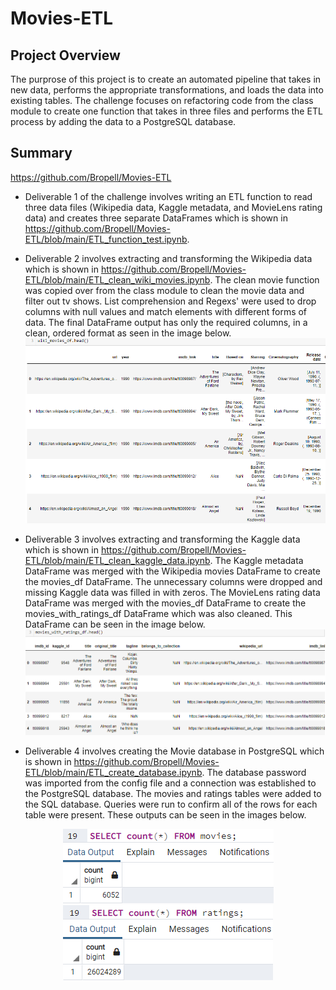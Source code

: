 # Movies-ETL
## Project Overview
The purprose of this project is to create an automated pipeline that takes in new data, performs the appropriate transformations, and loads the data into existing tables. The challenge focuses on refactoring code from the class module to create one function that takes in three files and performs the ETL process by adding the data to a PostgreSQL database. 
## Summary
https://github.com/Bropell/Movies-ETL

- Deliverable 1 of the challenge involves writing an ETL function to read three data files (Wikipedia data, Kaggle metadata, and MovieLens rating data) and creates three separate DataFrames which is shown in https://github.com/Bropell/Movies-ETL/blob/main/ETL_function_test.ipynb. 

- Deliverable 2 involves extracting and transforming the Wikipedia data which is shown in https://github.com/Bropell/Movies-ETL/blob/main/ETL_clean_wiki_movies.ipynb. The clean movie function was copied over from the class module to clean the movie data and filter out tv shows. List comprehension and Regexs' were used to drop columns with null values and match elements with different forms of data. The final DataFrame output has only the required columns, in a clean, ordered format as seen in the image below.
![alt text](https://github.com/Bropell/Movies-ETL/blob/main/Resources/wiki_movies_df_clean.png)

- Deliverable 3 involves extracting and transforming the Kaggle data which is shown in https://github.com/Bropell/Movies-ETL/blob/main/ETL_clean_kaggle_data.ipynb. The Kaggle metadata DataFrame was merged with the Wikipedia movies DataFrame to create the movies_df DataFrame. The unnecessary columns were dropped and missing Kaggle data was filled in with zeros. The MovieLens rating data DataFrame was merged with the movies_df DataFrame to create the movies_with_ratings_df DataFrame which was also cleaned. This DataFrame can be seen in the image below.
![alt text](https://github.com/Bropell/Movies-ETL/blob/main/Resources/movies_with_ratings_df_clean.png)   

- Deliverable 4 involves creating the Movie database in PostgreSQL which is shown in https://github.com/Bropell/Movies-ETL/blob/main/ETL_create_database.ipynb. The database password was imported from the config file and a connection was established to the PostgreSQL database. The movies and ratings tables were added to the SQL database. Queries were run to confirm all of the rows for each table were present. These outputs can be seen in the images below. 
<p align="center">
  <img src="https://github.com/Bropell/Movies-ETL/blob/main/Resources/movies_query.png"/>
  <img src="https://github.com/Bropell/Movies-ETL/blob/main/Resources/ratings_query.png"/> 
</p>